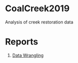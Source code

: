 # CoalCreek2019
Analysis of creek restoration data

# Reports
1. [Data Wrangling](http://htmlpreview.github.io/?https://github.com/anackerb/CoalCreek2019/blob/master/results/reports/data_wrangling.html)    
